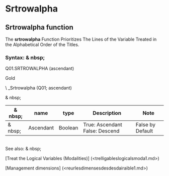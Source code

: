 # Srtrowalpha

## Srtrowalpha function

The **srtrowalpha** Function Prioritizes The Lines of the Variable Treated in the Alphabetical Order of the Titles.

### Syntax: & nbsp;

Q01.SRTROWALPHA (ascendant)

Gold

\ _Srtrowalpha (Q01; ascendant)

& nbsp;

| & nbsp; | **name** | **type** | **Description** | **Note** |
| --- | --- | --- | --- | --- |
| & nbsp; | Ascendant | Boolean | True: Ascendant False: Descend | False by Default |


\
See also: & nbsp;

[Treat the Logical Variables (Modalities)] (<trelligableslogicalsmoda1.md>)

[Management dimensions] (<reurlesdimensesdesdesdairaible1.md>)